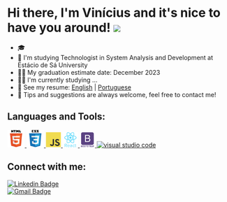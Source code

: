 # Hi there, I'm Vinícius and it's nice to have you around! <img src="https://raw.githubusercontent.com/kaueMarques/kaueMarques/master/hi.gif" width="30px">

- :mortar_board: 
- :open_book: I'm studying Technologist in System Analysis and Development at Estácio de Sá University
- :man_student: My graduation estimate date: December 2023
- :man_technologist: I'm currently studying ...
- :pencil: See my resume: <a  href="https://www.canva.com/design/" target="_blank">English</a> | <a  href="https://www.canva.com/design/" target="_blank">Portuguese</a>
- :thought_balloon: Tips and suggestions are always welcome, feel free to contact me!

## Languages and Tools:
<a href="https://www.w3.org/html/" target="_blank"> <img src="https://raw.githubusercontent.com/devicons/devicon/master/icons/html5/html5-original-wordmark.svg" alt="html5" width="40" height="40"/> </a> 
<a href="https://www.w3schools.com/css/" target="_blank"> <img src="https://raw.githubusercontent.com/devicons/devicon/master/icons/css3/css3-original-wordmark.svg" alt="css3" width="40" height="40"/> </a>
<a href="https://developer.mozilla.org/en-US/docs/Web/JavaScript" target="_blank"> <img src="https://raw.githubusercontent.com/devicons/devicon/master/icons/javascript/javascript-original.svg" alt="javascript" width="35" height="35"/> </a>	
<a href="https://reactjs.org/" target="_blank"> <img src="https://raw.githubusercontent.com/devicons/devicon/master/icons/react/react-original-wordmark.svg" alt="react" width="35" height="35"/> </a>
<a href="https://getbootstrap.com" target="_blank"> <img src="https://raw.githubusercontent.com/devicons/devicon/master/icons/bootstrap/bootstrap-plain-wordmark.svg" alt="bootstrap" width="35" height="35"/> </a>
<a href="https://code.visualstudio.com" target="_blank"><img src="https://cdn.jsdelivr.net/gh/devicons/devicon/icons/visualstudio/visualstudio-plain.svg" alt="visual studio code" width="35" height="35"/></a>

## Connect with me:
[![Linkedin Badge](https://img.shields.io/badge/-LinkedIn-0D0D0D?style=flat-square&logo=Linkedin&logoColor=white)](https://www.linkedin.com/in/vinialmeida93/) 
<br>
[![Gmail Badge](https://img.shields.io/badge/-Gmail-0D0D0D?style=flat-square&logo=Gmail&logoColor=white)](mailto:vinibozko@gmail.com) 

<!--
**vinialmeida93/vinialmeida93** is a ✨ _special_ ✨ repository because its `README.md` (this file) appears on your GitHub profile.

Here are some ideas to get you started:

- 🔭 I’m currently working on ...
- 🌱 I’m currently learning ...
- 👯 I’m looking to collaborate on ...
- 🤔 I’m looking for help with ...
- 💬 Ask me about ...
- 📫 How to reach me: ...
- 😄 Pronouns: ...
- ⚡ Fun fact: ...
-->
